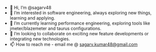 - 👋 Hi, I’m @sagarv48
- 👀 I’m interested in software engineering, always exploring new things, learning and applying.
- 🌱 I’m currently learning performance engineering, exploring tools like jmeter/blazemeter and taurus configurations.
- 💞️ I’m looking to collaborate on exciting new feature developments or integrating new technologies.
- 📫 How to reach me - email me @ sagarv.kumar48@gmail.com  

<!---
sagarv48/sagarv48 is a ✨ special ✨ repository because its `README.md` (this file) appears on your GitHub profile.
You can click the Preview link to take a look at your changes.
--->
